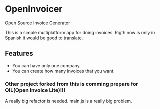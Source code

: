 # OpenInvoicer
Open Source Invoice Generator

This is a simple multiplatform app for doing invoices.
Rigth now is only in Spanish it would be good to translate.

## Features
- You can have only one company.
- You can create how many invoices that you want.

### Other project forked from this is comming prepare for OIL(Open Invoice Lite)!!!

A really big refactor is needed. main.js is a really big problem.
